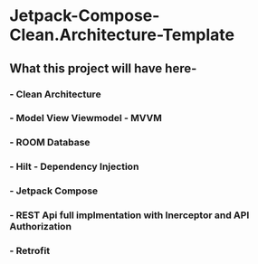 # Jetpack-Compose-Clean.Architecture-Template
## What this project will have here-
### - Clean Architecture
### - Model View Viewmodel - MVVM
### - ROOM Database
### - Hilt - Dependency Injection
### - Jetpack Compose
### - REST Api full implmentation with Inerceptor and API Authorization
### - Retrofit
